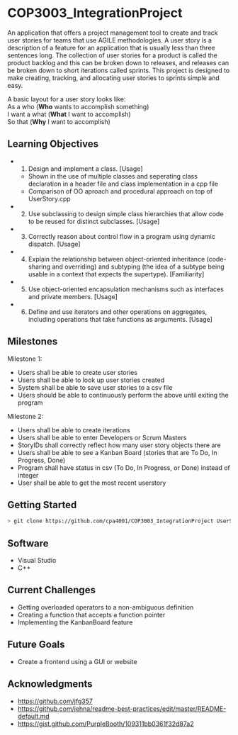 # COP3003_IntegrationProject
An application that offers a project management tool to create and track user stories for teams that use AGILE methodologies. A user story is a description of a feature for an application that is usually less than three sentences long. The collection of user stories for a product is called the product backlog and this can be broken down to releases, and releases can be broken down to short iterations called sprints. This project is designed to make creating, tracking, and allocating user stories to sprints simple and easy.

A basic layout for a user story looks like: <br>
As a who      (**Who** wants to accomplish something) <br>
I want a what (**What** I want to accomplish)         <br>
So that       (**Why** I want to accomplish)          <br>
 
 ## Learning Objectives
- 1. Design and implement a class. [Usage]
  - Shown in the use of multiple classes and seperating class declaration in a header file and class implementation in a cpp file
  - Comparison of OO aproach and procedural approach on top of UserStory.cpp
   
- 2. Use subclassing to design simple class hierarchies that allow code to be reused for distinct subclasses. [Usage]

- 3. Correctly reason about control flow in a program using dynamic dispatch. [Usage]


- 4. Explain the relationship between object-oriented inheritance (code-sharing and overriding) and subtyping (the idea of a subtype being usable in a context that expects the supertype). [Familiarity]

- 5. Use object-oriented encapsulation mechanisms such as interfaces and private members. [Usage]

- 6. Define and use iterators and other operations on aggregates, including operations that take functions as arguments. [Usage]
 
 ## Milestones

Milestone 1:
- Users shall be able to create user stories
- Users shall be able to look up user stories created
- System shall be able to save user stories to a csv file
- Users should be able to continuously perform the above until exiting the program

Milestone 2:
- Users shall be able to create iterations
- Users shall be able to enter Developers or Scrum Masters
- StoryIDs shall correctly reflect how many user story objects there are
- Users shall be able to see a Kanban Board (stories that are To Do, In Progress,  Done)
- Program shall have status in csv (To Do, In Progress, or Done) instead of integer
- User shall be able to get the most recent userstory


## Getting Started
``` sh
> git clone https://github.com/cpa4001/COP3003_IntegrationProject UserStoryApp
```


## Software

- Visual Studio
- C++

## Current Challenges 
- Getting overloaded operators to a non-ambiguous definition
- Creating a function that accepts a function pointer 
- Implementing the KanbanBoard feature

## Future Goals
- Create a frontend using a GUI or website

## Acknowledgments

* https://github.com/jfg357
* https://github.com/jehna/readme-best-practices/edit/master/README-default.md
* https://gist.github.com/PurpleBooth/109311bb0361f32d87a2
